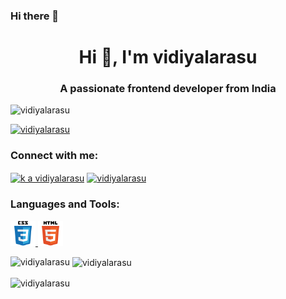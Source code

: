### Hi there 👋
<h1 align="center">Hi 👋, I'm vidiyalarasu</h1>
<h3 align="center">A passionate frontend developer from India</h3>

<p align="left"> <img src="https://komarev.com/ghpvc/?username=vidiyalarasu&label=Profile%20views&color=0e75b6&style=flat" alt="vidiyalarasu" /> </p>

<p align="left"> <a href="https://github.com/ryo-ma/github-profile-trophy"><img src="https://github-profile-trophy.vercel.app/?username=vidiyalarasu" alt="vidiyalarasu" /></a> </p>

<h3 align="left">Connect with me:</h3>
<p align="left">
<a href="https://linkedin.com/in/k a vidiyalarasu" target="blank"><img align="center" src="https://raw.githubusercontent.com/rahuldkjain/github-profile-readme-generator/master/src/images/icons/Social/linked-in-alt.svg" alt="k a vidiyalarasu" height="30" width="40" /></a>
<a href="https://instagram.com/vidiyalarasu" target="blank"><img align="center" src="https://raw.githubusercontent.com/rahuldkjain/github-profile-readme-generator/master/src/images/icons/Social/instagram.svg" alt="vidiyalarasu" height="30" width="40" /></a>
</p>

<h3 align="left">Languages and Tools:</h3>
<p align="left"> <a href="https://www.w3schools.com/css/" target="_blank" rel="noreferrer"> <img src="https://raw.githubusercontent.com/devicons/devicon/master/icons/css3/css3-original-wordmark.svg" alt="css3" width="40" height="40"/> </a> <a href="https://www.w3.org/html/" target="_blank" rel="noreferrer"> <img src="https://raw.githubusercontent.com/devicons/devicon/master/icons/html5/html5-original-wordmark.svg" alt="html5" width="40" height="40"/> </a> </p>

<p><img align="left" src="https://github-readme-stats.vercel.app/api/top-langs?username=vidiyalarasu&show_icons=true&locale=en&layout=compact" alt="vidiyalarasu" /></p>

<p>&nbsp;<img align="center" src="https://github-readme-stats.vercel.app/api?username=vidiyalarasu&show_icons=true&locale=en" alt="vidiyalarasu" /></p>

<p><img align="center" src="https://github-readme-streak-stats.herokuapp.com/?user=vidiyalarasu&" alt="vidiyalarasu" /></p>
